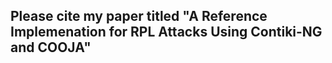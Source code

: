## Please cite my paper titled "A Reference Implemenation for RPL Attacks Using Contiki-NG and COOJA"

